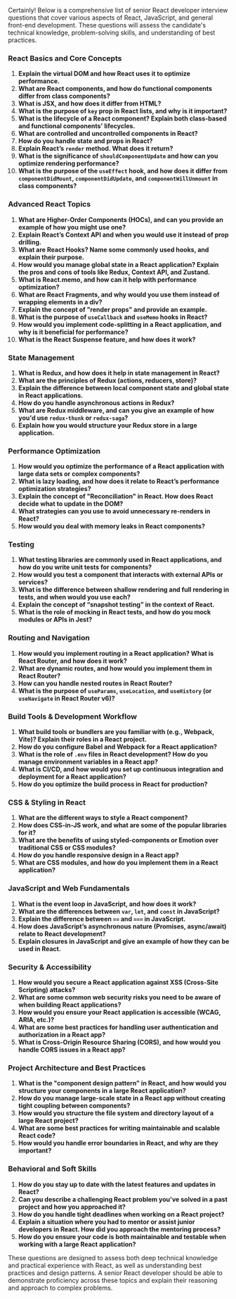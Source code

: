 Certainly! Below is a comprehensive list of senior React developer interview questions that cover various aspects of React, JavaScript, and general front-end development. These questions will assess the candidate's technical knowledge, problem-solving skills, and understanding of best practices.

### **React Basics and Core Concepts**

1. **Explain the virtual DOM and how React uses it to optimize performance.**
2. **What are React components, and how do functional components differ from class components?**
3. **What is JSX, and how does it differ from HTML?**
4. **What is the purpose of `key` prop in React lists, and why is it important?**
5. **What is the lifecycle of a React component? Explain both class-based and functional components' lifecycles.**
6. **What are controlled and uncontrolled components in React?**
7. **How do you handle state and props in React?**
8. **Explain React’s `render` method. What does it return?**
9. **What is the significance of `shouldComponentUpdate` and how can you optimize rendering performance?**
10. **What is the purpose of the `useEffect` hook, and how does it differ from `componentDidMount`, `componentDidUpdate`, and `componentWillUnmount` in class components?**

### **Advanced React Topics**

1. **What are Higher-Order Components (HOCs), and can you provide an example of how you might use one?**
2. **Explain React’s Context API and when you would use it instead of prop drilling.**
3. **What are React Hooks? Name some commonly used hooks, and explain their purpose.**
4. **How would you manage global state in a React application? Explain the pros and cons of tools like Redux, Context API, and Zustand.**
5. **What is React.memo, and how can it help with performance optimization?**
6. **What are React Fragments, and why would you use them instead of wrapping elements in a div?**
7. **Explain the concept of "render props" and provide an example.**
8. **What is the purpose of `useCallback` and `useMemo` hooks in React?**
9. **How would you implement code-splitting in a React application, and why is it beneficial for performance?**
10. **What is the React Suspense feature, and how does it work?**

### **State Management**

1. **What is Redux, and how does it help in state management in React?**
2. **What are the principles of Redux (actions, reducers, store)?**
3. **Explain the difference between local component state and global state in React applications.**
4. **How do you handle asynchronous actions in Redux?**
5. **What are Redux middleware, and can you give an example of how you'd use `redux-thunk` or `redux-saga`?**
6. **Explain how you would structure your Redux store in a large application.**

### **Performance Optimization**

1. **How would you optimize the performance of a React application with large data sets or complex components?**
2. **What is lazy loading, and how does it relate to React’s performance optimization strategies?**
3. **Explain the concept of "Reconciliation" in React. How does React decide what to update in the DOM?**
4. **What strategies can you use to avoid unnecessary re-renders in React?**
5. **How would you deal with memory leaks in React components?**

### **Testing**

1. **What testing libraries are commonly used in React applications, and how do you write unit tests for components?**
2. **How would you test a component that interacts with external APIs or services?**
3. **What is the difference between shallow rendering and full rendering in tests, and when would you use each?**
4. **Explain the concept of “snapshot testing” in the context of React.**
5. **What is the role of mocking in React tests, and how do you mock modules or APIs in Jest?**

### **Routing and Navigation**

1. **How would you implement routing in a React application? What is React Router, and how does it work?**
2. **What are dynamic routes, and how would you implement them in React Router?**
3. **How can you handle nested routes in React Router?**
4. **What is the purpose of `useParams`, `useLocation`, and `useHistory` (or `useNavigate` in React Router v6)?**

### **Build Tools & Development Workflow**

1. **What build tools or bundlers are you familiar with (e.g., Webpack, Vite)? Explain their roles in a React project.**
2. **How do you configure Babel and Webpack for a React application?**
3. **What is the role of `.env` files in React development? How do you manage environment variables in a React app?**
4. **What is CI/CD, and how would you set up continuous integration and deployment for a React application?**
5. **How do you optimize the build process in React for production?**

### **CSS & Styling in React**

1. **What are the different ways to style a React component?**
2. **How does CSS-in-JS work, and what are some of the popular libraries for it?**
3. **What are the benefits of using styled-components or Emotion over traditional CSS or CSS modules?**
4. **How do you handle responsive design in a React app?**
5. **What are CSS modules, and how do you implement them in a React application?**

### **JavaScript and Web Fundamentals**

1. **What is the event loop in JavaScript, and how does it work?**
2. **What are the differences between `var`, `let`, and `const` in JavaScript?**
3. **Explain the difference between `==` and `===` in JavaScript.**
4. **How does JavaScript’s asynchronous nature (Promises, async/await) relate to React development?**
5. **Explain closures in JavaScript and give an example of how they can be used in React.**

### **Security & Accessibility**

1. **How would you secure a React application against XSS (Cross-Site Scripting) attacks?**
2. **What are some common web security risks you need to be aware of when building React applications?**
3. **How would you ensure your React application is accessible (WCAG, ARIA, etc.)?**
4. **What are some best practices for handling user authentication and authorization in a React app?**
5. **What is Cross-Origin Resource Sharing (CORS), and how would you handle CORS issues in a React app?**

### **Project Architecture and Best Practices**

1. **What is the "component design pattern" in React, and how would you structure your components in a large React application?**
2. **How do you manage large-scale state in a React app without creating tight coupling between components?**
3. **How would you structure the file system and directory layout of a large React project?**
4. **What are some best practices for writing maintainable and scalable React code?**
5. **How would you handle error boundaries in React, and why are they important?**

### **Behavioral and Soft Skills**

1. **How do you stay up to date with the latest features and updates in React?**
2. **Can you describe a challenging React problem you've solved in a past project and how you approached it?**
3. **How do you handle tight deadlines when working on a React project?**
4. **Explain a situation where you had to mentor or assist junior developers in React. How did you approach the mentoring process?**
5. **How do you ensure your code is both maintainable and testable when working with a large React application?**

These questions are designed to assess both deep technical knowledge and practical experience with React, as well as understanding best practices and design patterns. A senior React developer should be able to demonstrate proficiency across these topics and explain their reasoning and approach to complex problems.